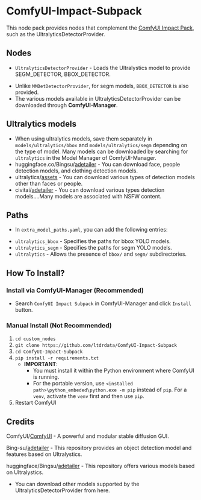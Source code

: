 # ComfyUI-Impact-Subpack
This node pack provides nodes that complement the [ComfyUI Impact Pack](https://github.com/ltdrdata/ComfyUI-Impact-Pack), such as the UltralyticsDetectorProvider.


## Nodes
* `UltralyticsDetectorProvider` - Loads the Ultralystics model to provide SEGM_DETECTOR, BBOX_DETECTOR.
- Unlike `MMDetDetectorProvider`, for segm models, `BBOX_DETECTOR` is also provided.
- The various models available in UltralyticsDetectorProvider can be downloaded through **ComfyUI-Manager**.


## Ultralytics models
* When using ultralytics models, save them separately in `models/ultralytics/bbox` and `models/ultralytics/segm` depending on the type of model. Many models can be downloaded by searching for `ultralytics` in the Model Manager of ComfyUI-Manager.
* huggingface.co/Bingsu/[adetailer](https://huggingface.co/Bingsu/adetailer/tree/main) - You can download face, people detection models, and clothing detection models.
* ultralytics/[assets](https://github.com/ultralytics/assets/releases/) - You can download various types of detection models other than faces or people.
* civitai/[adetailer](https://civitai.com/search/models?sortBy=models_v5&query=adetailer) - You can download various types detection models....Many models are associated with NSFW content.


## Paths
* In `extra_model_paths.yaml`, you can add the following entries:
- `ultralytics_bbox` - Specifies the paths for bbox YOLO models.
- `ultralytics_segm` - Specifies the paths for segm YOLO models.
- `ultralytics` - Allows the presence of `bbox/` and `segm/` subdirectories.


## How To Install?

### Install via ComfyUI-Manager (Recommended)
* Search `ComfyUI Impact Subpack` in ComfyUI-Manager and click `Install` button.

### Manual Install (Not Recommended)
1. `cd custom_nodes`
2. `git clone https://github.com/ltdrdata/ComfyUI-Impact-Subpack`
3. `cd ComfyUI-Impact-Subpack`
4. `pip install -r requirements.txt`
    * **IMPORTANT**:
        * You must install it within the Python environment where ComfyUI is running.
        * For the portable version, use `<installed path>\python_embeded\python.exe -m pip` instead of `pip`. For a `venv`, activate the `venv` first and then use `pip`.
5. Restart ComfyUI


## Credits

ComfyUI/[ComfyUI](https://github.com/comfyanonymous/ComfyUI) - A powerful and modular stable diffusion GUI.

Bing-su/[adetailer](https://github.com/Bing-su/adetailer/) - This repository provides an object detection model and features based on Ultralystics.

huggingface/Bingsu/[adetailer](https://huggingface.co/Bingsu/adetailer/tree/main) - This repository offers various models based on Ultralystics.
* You can download other models supported by the UltralyticsDetectorProvider from here.
